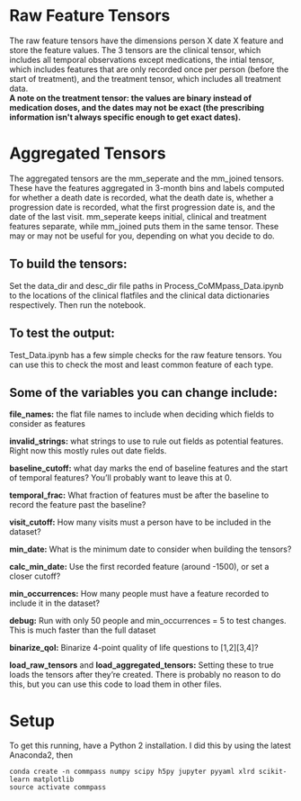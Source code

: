 # Raw Feature Tensors
The raw feature tensors have the dimensions person X date X feature and store the feature values.  The 3 tensors are the clinical tensor, which includes all temporal observations except medications, the intial tensor, which includes features that are only recorded once per person (before the start of treatment), and the treatment tensor, which includes all treatment data.  
**A note on the treatment tensor: the values are binary instead of medication doses, and the dates may not be exact (the prescribing information isn't always specific enough to get exact dates).**

# Aggregated Tensors
The aggregated tensors are the mm_seperate and the mm_joined tensors.  These have the features aggregated in 3-month bins and labels computed for whether a death date is recorded, what the death date is, whether a progression date is recorded, what the first progression date is, and the date of the last visit.  mm_seperate keeps initial, clinical and treatment features separate, while mm_joined puts them in the same tensor.  These may or may not be useful for you, depending on what you decide to do.

## To build the tensors:
Set the data_dir and desc_dir file paths in Process_CoMMpass_Data.ipynb to the locations of the clinical flatfiles and the clinical data dictionaries respectively.  Then run the notebook.

## To test the output:
Test_Data.ipynb has a few simple checks for the raw feature tensors.  You can use this to check the most and least common feature of each type.

## Some of the variables you can change include: 
**file_names:** the flat file names to include when deciding which fields to consider as features

**invalid_strings:** what strings to use to rule out fields as potential features.  Right now this mostly rules out date fields.

**baseline_cutoff:** what day marks the end of baseline features and the start of temporal features?  You’ll probably want to leave this at 0.

**temporal_frac:** What fraction of features must be after the baseline to record the feature past the baseline?

**visit_cutoff:** How many visits must a person have to be included in the dataset?

**min_date:** What is the minimum date to consider when building the tensors?

**calc_min_date:** Use the first recorded feature (around -1500), or set a closer cutoff?

**min_occurrences:** How many people must have a feature recorded to include it in the dataset?

**debug:** Run with only 50 people and min_occurrences = 5 to test changes.  This is much faster than the full dataset

**binarize_qol:** Binarize 4-point quality of life questions to [1,2][3,4]?

**load_raw_tensors** and **load_aggregated_tensors:** Setting these to true loads the tensors after they’re created.  There is probably no reason to do this, but you can use this code to load them in other files.

# Setup

To get this running, have a Python 2 installation. I did this by using the latest Anaconda2, then
```
conda create -n commpass numpy scipy h5py jupyter pyyaml xlrd scikit-learn matplotlib
source activate commpass
```
